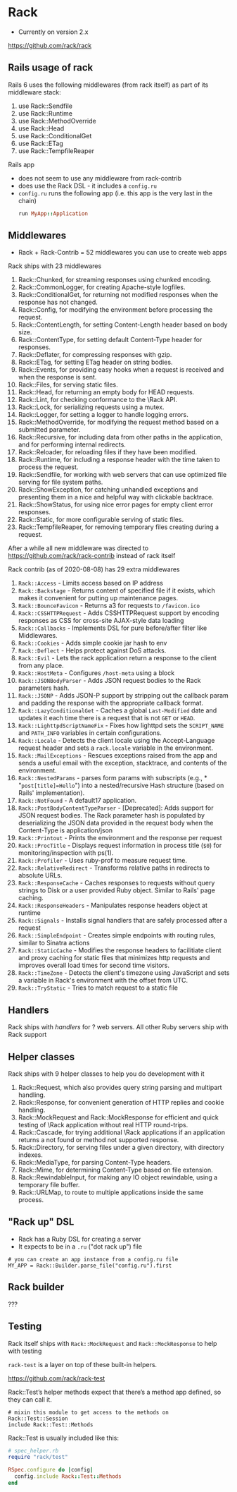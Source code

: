 # Rack

* Currently on version 2.x

https://github.com/rack/rack


## Rails usage of rack

Rails 6 uses the following middlewares (from rack itself) as part of its middleware stack:

1. use Rack::Sendfile
2. use Rack::Runtime
3. use Rack::MethodOverride
4. use Rack::Head
5. use Rack::ConditionalGet
6. use Rack::ETag
7. use Rack::TempfileReaper

Rails app

* does not seem to use any middleware from rack-contrib
* does use the Rack DSL - it includes a `config.ru`
* `config.ru` runs the following app (i.e. this app is the very last in the chain)
    ```ruby
    run MyApp::Application
    ```


## Middlewares

* Rack + Rack-Contrib = 52 middlewares you can use to create web apps

Rack ships with 23 middlewares

1. Rack::Chunked, for streaming responses using chunked encoding.
2. Rack::CommonLogger, for creating Apache-style logfiles.
3. Rack::ConditionalGet, for returning not modified responses when the response has not changed.
4. Rack::Config, for modifying the environment before processing the request.
5. Rack::ContentLength, for setting Content-Length header based on body size.
6. Rack::ContentType, for setting default Content-Type header for responses.
7. Rack::Deflater, for compressing responses with gzip.
8. Rack::ETag, for setting ETag header on string bodies.
9. Rack::Events, for providing easy hooks when a request is received and when the response is sent.
10. Rack::Files, for serving static files.
11. Rack::Head, for returning an empty body for HEAD requests.
12. Rack::Lint, for checking conformance to the \Rack API.
13. Rack::Lock, for serializing requests using a mutex.
14. Rack::Logger, for setting a logger to handle logging errors.
15. Rack::MethodOverride, for modifying the request method based on a submitted parameter.
16. Rack::Recursive, for including data from other paths in the application, and for performing internal redirects.
17. Rack::Reloader, for reloading files if they have been modified.
18. Rack::Runtime, for including a response header with the time taken to process the request.
19. Rack::Sendfile, for working with web servers that can use optimized file serving for file system paths.
20. Rack::ShowException, for catching unhandled exceptions and presenting them in a nice and helpful way with clickable backtrace.
21. Rack::ShowStatus, for using nice error pages for empty client error responses.
22. Rack::Static, for more configurable serving of static files.
23. Rack::TempfileReaper, for removing temporary files creating during a request.

After a while all new middleware was directed to https://github.com/rack/rack-contrib instead of rack itself

Rack contrib (as of 2020-08-08) has 29 extra middlewares

1. `Rack::Access` - Limits access based on IP address
2. `Rack::Backstage` - Returns content of specified file if it exists, which makes it convenient for putting up maintenance pages.
1. `Rack::BounceFavicon` - Returns a3 for requests to `/favicon.ico`
4. `Rack::CSSHTTPRequest` - Adds CSSHTTPRequest support by encoding responses as CSS for cross-site AJAX-style data loading
5. `Rack::Callbacks` - Implements DSL for pure before/after filter like Middlewares.
6. `Rack::Cookies` - Adds simple cookie jar hash to env
7. `Rack::Deflect` - Helps protect against DoS attacks.
8. `Rack::Evil` - Lets the rack application return a response to the client from any place.
9. `Rack::HostMeta` - Configures `/host-meta` using a block
10. `Rack::JSONBodyParser` - Adds JSON request bodies to the Rack parameters hash.
11. `Rack::JSONP` - Adds JSON-P support by stripping out the callback param and padding the response with the appropriate callback format.
12. `Rack::LazyConditionalGet` - Caches a global `Last-Modified` date and updates it each time there is a request that is not `GET` or `HEAD`.
13. `Rack::LighttpdScriptNameFix` - Fixes how lighttpd sets the `SCRIPT_NAME` and `PATH_INFO` variables in certain configurations.
14. `Rack::Locale` - Detects the client locale using the Accept-Language request header and sets a `rack.locale` variable in the environment.
15. `Rack::MailExceptions` - Rescues exceptions raised from the app and sends a useful email with the exception, stacktrace, and contents of the environment.
16. `Rack::NestedParams` - parses form params with subscripts (e.g., * "`post[title]=Hello`") into a nested/recursive Hash structure (based on Rails' implementation).
1. `Rack::NotFound` - A default17 application.
18. `Rack::PostBodyContentTypeParser` - [Deprecated]: Adds support for JSON request bodies. The Rack parameter hash is populated by deserializing the JSON data provided in the request body when the Content-Type is application/json
19. `Rack::Printout` - Prints the environment and the response per request
20. `Rack::ProcTitle` - Displays request information in process title (`$0`) for monitoring/inspection with ps(1).
21. `Rack::Profiler` - Uses ruby-prof to measure request time.
22. `Rack::RelativeRedirect` - Transforms relative paths in redirects to absolute URLs.
23. `Rack::ResponseCache` - Caches responses to requests without query strings to Disk or a user provided Ruby object. Similar to Rails' page caching.
24. `Rack::ResponseHeaders` - Manipulates response headers object at runtime
25. `Rack::Signals` - Installs signal handlers that are safely processed after a request
26. `Rack::SimpleEndpoint` - Creates simple endpoints with routing rules, similar to Sinatra actions
27. `Rack::StaticCache` - Modifies the response headers to facilitiate client and proxy caching for static files that minimizes http requests and improves overall load times for second time visitors.
28. `Rack::TimeZone` - Detects the client's timezone using JavaScript and sets a variable in Rack's environment with the offset from UTC.
29. `Rack::TryStatic` - Tries to match request to a static file

## Handlers

Rack ships with _handlers_ for ? web servers. All other Ruby servers ship with Rack support

## Helper classes

Rack ships with 9 helper classes to help you do development with it

1. Rack::Request, which also provides query string parsing and multipart handling.
2. Rack::Response, for convenient generation of HTTP replies and cookie handling.
3. Rack::MockRequest and Rack::MockResponse for efficient and quick testing of \Rack application without real HTTP round-trips.
4. Rack::Cascade, for trying additional \Rack applications if an application returns a not found or method not supported response.
5. Rack::Directory, for serving files under a given directory, with directory indexes.
6. Rack::MediaType, for parsing Content-Type headers.
7. Rack::Mime, for determining Content-Type based on file extension.
8. Rack::RewindableInput, for making any IO object rewindable, using a temporary file buffer.
9. Rack::URLMap, to route to multiple applications inside the same process.

## "Rack up" DSL

* Rack has a Ruby DSL for creating a server
* It expects to be in a `.ru` ("dot rack up") file

```
# you can create an app instance from a config.ru file
MY_APP = Rack::Builder.parse_file("config.ru").first
```
## Rack builder

???


## Testing

Rack itself ships with `Rack::MockRequest` and `Rack::MockResponse` to help with testing

`rack-test` is a layer on top of these built-in helpers.

https://github.com/rack/rack-test

Rack::Test’s helper methods expect that there’s a method app defined, so they can call it.

```
# mixin this module to get access to the methods on Rack::Test::Session
include Rack::Test::Methods
```

Rack::Test is usually included like this:

```ruby
# spec_helper.rb
require "rack/test"

RSpec.configure do |config|
  config.include Rack::Test::Methods
end
```
